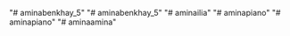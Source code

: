 "# aminabenkhay_5" 
"# aminabenkhay_5" 
"# aminailia" 
"# aminapiano" 
"# aminapiano" 
"# aminaamina" 
